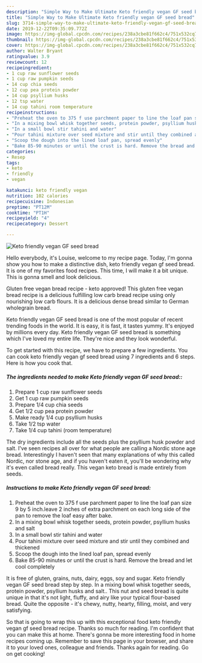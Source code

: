 ```yaml
---
description: "Simple Way to Make Ultimate Keto friendly vegan GF seed bread"
title: "Simple Way to Make Ultimate Keto friendly vegan GF seed bread"
slug: 3714-simple-way-to-make-ultimate-keto-friendly-vegan-gf-seed-bread
date: 2019-12-22T09:35:09.772Z
image: https://img-global.cpcdn.com/recipes/238a3cbe81f662c4/751x532cq70/keto-friendly-vegan-gf-seed-bread-recipe-main-photo.jpg
thumbnail: https://img-global.cpcdn.com/recipes/238a3cbe81f662c4/751x532cq70/keto-friendly-vegan-gf-seed-bread-recipe-main-photo.jpg
cover: https://img-global.cpcdn.com/recipes/238a3cbe81f662c4/751x532cq70/keto-friendly-vegan-gf-seed-bread-recipe-main-photo.jpg
author: Walter Bryant
ratingvalue: 3.9
reviewcount: 12
recipeingredient:
- 1 cup raw sunflower seeds
- 1 cup raw pumpkin seeds
- 14 cup chia seeds
- 12 cup pea protein powder
- 14 cup psyllium husks
- 12 tsp water
- 14 cup tahini room temperature
recipeinstructions:
- "Preheat the oven to 375 f use parchment paper to line the loaf pan size 9 by 5 inch.leave 2 inches of extra parchment on each long side of the pan to remove the loaf easy after bake."
- "In a mixing bowl whisk together seeds, protein powder, psyllium husks and salt"
- "In a small bowl stir tahini and water"
- "Pour tahini mixture over seed mixture and stir until they combined and thickened"
- "Scoop the dough into the lined loaf pan, spread evenly"
- "Bake 85-90 minutes or until the crust is hard. Remove the bread and let cool completely"
categories:
- Resep
tags:
- keto
- friendly
- vegan

katakunci: keto friendly vegan
nutrition: 102 calories
recipecuisine: Indonesian
preptime: "PT12M"
cooktime: "PT1H"
recipeyield: "4"
recipecategory: Dessert

---
```



![Keto friendly vegan GF seed bread](https://img-global.cpcdn.com/recipes/238a3cbe81f662c4/751x532cq70/keto-friendly-vegan-gf-seed-bread-recipe-main-photo.jpg)

Hello everybody, it's Louise, welcome to my recipe page. Today, I'm gonna show you how to make a distinctive dish, keto friendly vegan gf seed bread. It is one of my favorites food recipes. This time, I will make it a bit unique. This is gonna smell and look delicious.

Gluten free vegan bread recipe - keto approved! This gluten free vegan bread recipe is a delicious fulfilling low carb bread recipe using only nourishing low carb flours. It is a delicious dense bread similar to German wholegrain bread.

Keto friendly vegan GF seed bread is one of the most popular of recent trending foods in the world. It is easy, it is fast, it tastes yummy. It's enjoyed by millions every day. Keto friendly vegan GF seed bread is something which I've loved my entire life. They're nice and they look wonderful.


To get started with this recipe, we have to prepare a few ingredients. You can cook keto friendly vegan gf seed bread using 7 ingredients and 6 steps. Here is how you cook that.

##### The ingredients needed to make Keto friendly vegan GF seed bread::

1. Prepare 1 cup raw sunflower seeds
1. Get 1 cup raw pumpkin seeds
1. Prepare 1/4 cup chia seeds
1. Get 1/2 cup pea protein powder
1. Make ready 1/4 cup psyllium husks
1. Take 1/2 tsp water
1. Take 1/4 cup tahini (room temperature)


The dry ingredients include all the seeds plus the psyllium husk powder and salt. I&#39;ve seen recipes all over for what people are calling a Nordic stone age bread. Interestingly I haven&#39;t seen that many explanations of why this called Nordic, nor stone age, and if you haven&#39;t eaten it, you&#39;ll be wondering why it&#39;s even called bread really. This vegan keto bread is made entirely from seeds. 

##### Instructions to make Keto friendly vegan GF seed bread:

1. Preheat the oven to 375 f use parchment paper to line the loaf pan size 9 by 5 inch.leave 2 inches of extra parchment on each long side of the pan to remove the loaf easy after bake.
1. In a mixing bowl whisk together seeds, protein powder, psyllium husks and salt
1. In a small bowl stir tahini and water
1. Pour tahini mixture over seed mixture and stir until they combined and thickened
1. Scoop the dough into the lined loaf pan, spread evenly
1. Bake 85-90 minutes or until the crust is hard. Remove the bread and let cool completely


It is free of gluten, grains, nuts, dairy, eggs, soy and sugar. Keto friendly vegan GF seed bread step by step. In a mixing bowl whisk together seeds, protein powder, psyllium husks and salt.. This nut and seed bread is quite unique in that it&#39;s not light, fluffy, and airy like your typical flour-based bread. Quite the opposite - it&#39;s chewy, nutty, hearty, filling, moist, and very satisfying. 

So that is going to wrap this up with this exceptional food keto friendly vegan gf seed bread recipe. Thanks so much for reading. I'm confident that you can make this at home. There's gonna be more interesting food in home recipes coming up. Remember to save this page in your browser, and share it to your loved ones, colleague and friends. Thanks again for reading. Go on get cooking!
